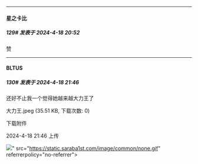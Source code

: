 ﻿
*****

####  星之卡比  
##### 129#       发表于 2024-4-18 20:52

赞


*****

####  BLTUS  
##### 130#       发表于 2024-4-18 21:46

还好不止我一个觉得她越来越大力王了

大力王.jpeg
(35.51 KB, 下载次数: 0)

下载附件

2024-4-18 21:46 上传

<img src="https://img.saraba1st.com/forum/202404/18/214625kqg5xhyzljzhpd5t.jpeg" referrerpolicy="no-referrer">" src="https://static.saraba1st.com/image/common/none.gif" referrerpolicy="no-referrer">

